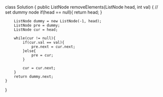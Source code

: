 class Solution {
    public ListNode removeElements(ListNode head, int val) {
        // set dummy node
        if(head == null){
            return head;
        }
        
        ListNode dummy = new ListNode(-1, head);
        ListNode pre = dummy;
        ListNode cur = head;
        
        while(cur != null){
            if(cur.val == val){
                pre.next = cur.next;
            }else{
                pre = cur;
            }
            
            cur = cur.next;
        }
        return dummy.next;
    }
}